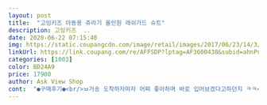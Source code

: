 ```yaml
---
layout: post 
title:  "고잉키즈 아동용 쥬라기 올인원 래쉬가드 슈트" 
description: 고잉키즈  ..
date: 2020-06-22 07:15:40 
img: https://static.coupangcdn.com/image/retail/images/2017/06/23/14/3/7db9dbd5-b80a-4ffd-89c5-b94de4bc4f30.jpg 
linkUrl: https://link.coupang.com/re/AFFSDP?lptag=AF3600438&subid=ahnPublicAsk&pageKey=24974345&itemId=97172863&vendorItemId=3176152845&traceid=V0-113-cfc4d75008d1cfbe 
categories: [1003] 
color: BD24A9 
price: 17900 
author: Ask View Shop 
cont:  "●구매후기●<br/>ㅂ거송 도착하자마자 어찌 좋아하며 바로 입어보겠다고하던지 ㅋㅋ<br/>다음엔 바닷가에서 .<br/>.<br/> ㅎㅎㅎ<br/>둘째는 20갤 8085센치.<br/>.<br/>쪼꼬미입니다.<br/> 뱃살볼록통통이구요.<br/>.<br/>S사이즈 했더니 소매는 한단접고 기장은 딱!! 발목까지 왔어요 올인원이다보니 커도 맞는것처럼 보여 좋네요ㅎㅎ<br/>밥먹고 놀고 목욕하면서 손빨래해 고이 모셔놓았답니다<br/>불편한것 빼고는 크게 잘 나온듯해요^^<br/>싸우고해서 색까지 똑같은걸로 했네요 ㅋㅋ<br/>아이들 둘다 마른채형이라서 헐럼하니 잘 맞아서 내년까지도 거뜬할것같아요 ㅎㅎ<br/>아이들이 즐거워하니 그게 정말 최고네요<br/>아이들이랑 워터파크가려고 구매했어요<br/>엥 사고나니 M사이쥬 가격 내려갔네요ㅠㅠ<br/>연년생 자매라 두벌 구입했구요먼저 공룡덕후 첫째딸은 39개월 95센치 마른 몸입니다.<br/> M사이즈 구매했더니 발목에서 5센치정도??올라 왔구요.<br/>.<br/>팔기장은 딱 손목까지오더라구요 그래도 몸통 길이 남는걸로 봐서는 내년까지.<br/>.<br/>는 무난히 입을 수 있을것같습니다.<br/>(모델핏될려면.<br/>.<br/>내년쯤??이겠네요ㅎ)<br/>연년생이라 서로 같은거 아니면 질투하고<br/>오자마자 물총놀이하러 입고 나갔더니 시선집중 귀여움발사네요^^/<br/>와우 깜찍장착 아이템이네요ㅋㅋ 상하 따로 된 수영복도 있지만.<br/>.<br/>수트수영복이 보관도 쉽고 입히기도 쉽더라구요^^ 그래서 리뷰 참고해가며 결정한 수영복인데 거의.<br/>.<br/> 만족100퍼입니다♡<br/>일체형이라 큰애가 여자애라  화장실갈때<br/>입혀놓으니 하루종일 입고있었나봐요 ㅋ<br/>작은애 남아 14개월 S이구요<br/>재질은 살짝 도톰해서 헤짐없이 오래입힐수있을것같았구요 실밥처리는 필요합니다ㅠㅠ.<br/>.<br/> 박음질이 살짝 아쉽지만 저가다보니 이해해야하겠지요<br/>쿠팡이 싸서 좋은데.<br/>.<br/>가끔 가격변동으로 속상하기도 하네요ㅋㅋ<br/>크앙크앙하며 수영복 덕에 즐겁게 놀았답니다<br/>큰애 여아 35개월 M에요<br/>" 
---
```

